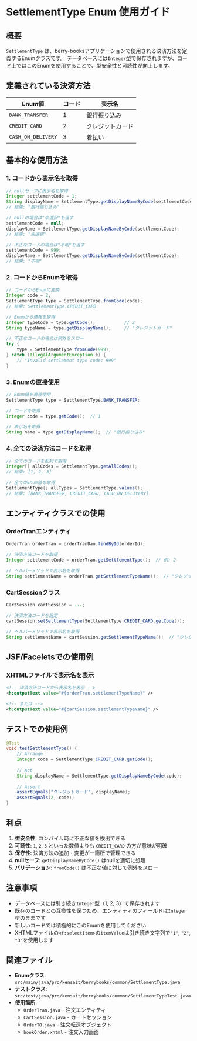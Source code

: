 # SettlementType Enum 使用ガイド

## 概要

`SettlementType` は、berry-booksアプリケーションで使用される決済方法を定義するEnumクラスです。
データベースには`Integer`型で保存されますが、コード上ではこのEnumを使用することで、型安全性と可読性が向上します。

## 定義されている決済方法

| Enum値 | コード | 表示名 |
|--------|-------|---------|
| `BANK_TRANSFER` | 1 | 銀行振り込み |
| `CREDIT_CARD` | 2 | クレジットカード |
| `CASH_ON_DELIVERY` | 3 | 着払い |

## 基本的な使用方法

### 1. コードから表示名を取得

```java
// nullセーフに表示名を取得
Integer settlementCode = 1;
String displayName = SettlementType.getDisplayNameByCode(settlementCode);
// 結果: "銀行振り込み"

// nullの場合は"未選択"を返す
settlementCode = null;
displayName = SettlementType.getDisplayNameByCode(settlementCode);
// 結果: "未選択"

// 不正なコードの場合は"不明"を返す
settlementCode = 999;
displayName = SettlementType.getDisplayNameByCode(settlementCode);
// 結果: "不明"
```

### 2. コードからEnumを取得

```java
// コードからEnumに変換
Integer code = 2;
SettlementType type = SettlementType.fromCode(code);
// 結果: SettlementType.CREDIT_CARD

// Enumから情報を取得
Integer typeCode = type.getCode();           // 2
String typeName = type.getDisplayName();     // "クレジットカード"

// 不正なコードの場合は例外をスロー
try {
    type = SettlementType.fromCode(999);
} catch (IllegalArgumentException e) {
    // "Invalid settlement type code: 999"
}
```

### 3. Enumの直接使用

```java
// Enum値を直接使用
SettlementType type = SettlementType.BANK_TRANSFER;

// コードを取得
Integer code = type.getCode();  // 1

// 表示名を取得
String name = type.getDisplayName();  // "銀行振り込み"
```

### 4. 全ての決済方法コードを取得

```java
// 全てのコードを配列で取得
Integer[] allCodes = SettlementType.getAllCodes();
// 結果: [1, 2, 3]

// 全てのEnum値を取得
SettlementType[] allTypes = SettlementType.values();
// 結果: [BANK_TRANSFER, CREDIT_CARD, CASH_ON_DELIVERY]
```

## エンティティクラスでの使用

### OrderTranエンティティ

```java
OrderTran orderTran = orderTranDao.findById(orderId);

// 決済方法コードを取得
Integer settlementCode = orderTran.getSettlementType();  // 例: 2

// ヘルパーメソッドで表示名を取得
String settlementName = orderTran.getSettlementTypeName();  // "クレジットカード"
```

### CartSessionクラス

```java
CartSession cartSession = ...;

// 決済方法コードを設定
cartSession.setSettlementType(SettlementType.CREDIT_CARD.getCode());

// ヘルパーメソッドで表示名を取得
String settlementName = cartSession.getSettlementTypeName();  // "クレジットカード"
```

## JSF/Faceletsでの使用例

### XHTMLファイルで表示名を表示

```xml
<!-- 決済方法コードから表示名を表示 -->
<h:outputText value="#{orderTran.settlementTypeName}" />

<!-- または -->
<h:outputText value="#{cartSession.settlementTypeName}" />
```

## テストでの使用例

```java
@Test
void testSettlementType() {
    // Arrange
    Integer code = SettlementType.CREDIT_CARD.getCode();
    
    // Act
    String displayName = SettlementType.getDisplayNameByCode(code);
    
    // Assert
    assertEquals("クレジットカード", displayName);
    assertEquals(2, code);
}
```

## 利点

1. **型安全性**: コンパイル時に不正な値を検出できる
2. **可読性**: `1`, `2`, `3` といった数値よりも `CREDIT_CARD` の方が意味が明確
3. **保守性**: 決済方法の追加・変更が一箇所で管理できる
4. **nullセーフ**: `getDisplayNameByCode()` はnullを適切に処理
5. **バリデーション**: `fromCode()` は不正な値に対して例外をスロー

## 注意事項

- データベースには引き続き`Integer`型（1, 2, 3）で保存されます
- 既存のコードとの互換性を保つため、エンティティのフィールドは`Integer`型のままです
- 新しいコードでは積極的にこのEnumを使用してください
- XHTMLファイルの`<f:selectItem>`の`itemValue`は引き続き文字列で`"1"`, `"2"`, `"3"`を使用します

## 関連ファイル

- **Enumクラス**: `src/main/java/pro/kensait/berrybooks/common/SettlementType.java`
- **テストクラス**: `src/test/java/pro/kensait/berrybooks/common/SettlementTypeTest.java`
- **使用箇所**:
  - `OrderTran.java` - 注文エンティティ
  - `CartSession.java` - カートセッション
  - `OrderTO.java` - 注文転送オブジェクト
  - `bookOrder.xhtml` - 注文入力画面

